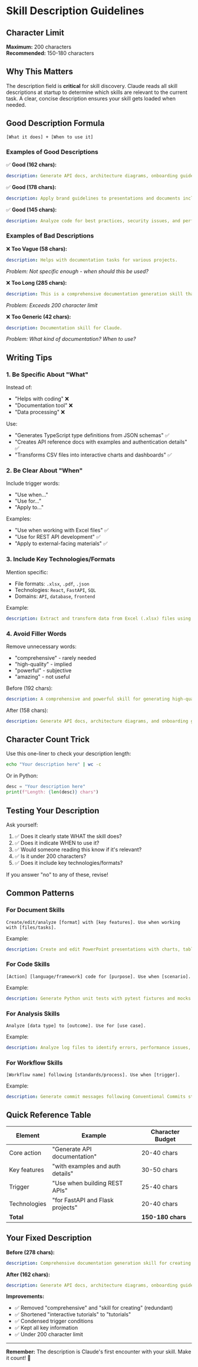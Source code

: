 # Skill Description Guidelines

## Character Limit

**Maximum:** 200 characters  
**Recommended:** 150-180 characters

## Why This Matters

The description field is **critical** for skill discovery. Claude reads all skill descriptions at startup to determine which skills are relevant to the current task. A clear, concise description ensures your skill gets loaded when needed.

## Good Description Formula

```
[What it does] + [When to use it]
```

### Examples of Good Descriptions

✅ **Good (162 chars):**
```yaml
description: Generate API docs, architecture diagrams, onboarding guides, and tutorials from codebases. Use for documentation, README files, or architectural docs.
```

✅ **Good (178 chars):**
```yaml
description: Apply brand guidelines to presentations and documents including official colors, fonts, and logo usage. Use when creating external-facing materials.
```

✅ **Good (145 chars):**
```yaml
description: Analyze code for best practices, security issues, and performance. Use when reviewing PRs, auditing code, or checking quality.
```

### Examples of Bad Descriptions

❌ **Too Vague (58 chars):**
```yaml
description: Helps with documentation tasks for various projects.
```
*Problem: Not specific enough - when should this be used?*

❌ **Too Long (285 chars):**
```yaml
description: This is a comprehensive documentation generation skill that helps you create high-quality API documentation, system architecture diagrams, detailed onboarding guides for new team members, and interactive tutorials. It works with multiple programming languages and frameworks.
```
*Problem: Exceeds 200 character limit*

❌ **Too Generic (42 chars):**
```yaml
description: Documentation skill for Claude.
```
*Problem: What kind of documentation? When to use?*

## Writing Tips

### 1. Be Specific About "What"

Instead of:
- "Helps with coding" ❌
- "Documentation tool" ❌
- "Data processing" ❌

Use:
- "Generates TypeScript type definitions from JSON schemas" ✅
- "Creates API reference docs with examples and authentication details" ✅
- "Transforms CSV files into interactive charts and dashboards" ✅

### 2. Be Clear About "When"

Include trigger words:
- "Use when..."
- "Use for..."
- "Apply to..."

Examples:
- "Use when working with Excel files" ✅
- "Use for REST API development" ✅
- "Apply to external-facing materials" ✅

### 3. Include Key Technologies/Formats

Mention specific:
- File formats: `.xlsx`, `.pdf`, `.json`
- Technologies: `React`, `FastAPI`, `SQL`
- Domains: `API`, `database`, `frontend`

Example:
```yaml
description: Extract and transform data from Excel (.xlsx) files using pandas. Use for data analysis, reporting, and ETL pipelines.
```

### 4. Avoid Filler Words

Remove unnecessary words:
- "comprehensive" - rarely needed
- "high-quality" - implied
- "powerful" - subjective
- "amazing" - not useful

Before (192 chars):
```yaml
description: A comprehensive and powerful skill for generating high-quality documentation including amazing API docs, beautiful diagrams, and detailed guides for your projects.
```

After (158 chars):
```yaml
description: Generate API docs, architecture diagrams, and onboarding guides from codebases. Use for technical documentation, README files, or project wikis.
```

## Character Count Trick

Use this one-liner to check your description length:

```bash
echo "Your description here" | wc -c
```

Or in Python:

```python
desc = "Your description here"
print(f"Length: {len(desc)} chars")
```

## Testing Your Description

Ask yourself:
1. ✅ Does it clearly state WHAT the skill does?
2. ✅ Does it indicate WHEN to use it?
3. ✅ Would someone reading this know if it's relevant?
4. ✅ Is it under 200 characters?
5. ✅ Does it include key technologies/formats?

If you answer "no" to any of these, revise!

## Common Patterns

### For Document Skills
```
Create/edit/analyze [format] with [key features]. Use when working with [files/tasks].
```

Example:
```yaml
description: Create and edit PowerPoint presentations with charts, tables, and templates. Use when building slide decks or presentation materials.
```

### For Code Skills
```
[Action] [language/framework] code for [purpose]. Use when [scenario].
```

Example:
```yaml
description: Generate Python unit tests with pytest fixtures and mocks. Use when adding test coverage or practicing TDD.
```

### For Analysis Skills
```
Analyze [data type] to [outcome]. Use for [use case].
```

Example:
```yaml
description: Analyze log files to identify errors, performance issues, and anomalies. Use for debugging and system monitoring.
```

### For Workflow Skills
```
[Workflow name] following [standards/process]. Use when [trigger].
```

Example:
```yaml
description: Generate commit messages following Conventional Commits standard. Use when staging changes or writing commit history.
```

## Quick Reference Table

| Element | Example | Character Budget |
|---------|---------|------------------|
| Core action | "Generate API documentation" | 20-40 chars |
| Key features | "with examples and auth details" | 30-50 chars |
| Trigger | "Use when building REST APIs" | 25-40 chars |
| Technologies | "for FastAPI and Flask projects" | 20-40 chars |
| **Total** | | **150-180 chars** |

## Your Fixed Description

**Before (278 chars):**
```yaml
description: Comprehensive documentation generation skill for creating API docs, architecture diagrams, onboarding guides, and interactive tutorials from codebases. Use when users request documentation, guides, README files, API references, or architectural documentation for their projects.
```

**After (162 chars):**
```yaml
description: Generate API docs, architecture diagrams, onboarding guides, and tutorials from codebases. Use for documentation, README files, or architectural docs.
```

**Improvements:**
- ✅ Removed "comprehensive" and "skill for creating" (redundant)
- ✅ Shortened "interactive tutorials" to "tutorials"
- ✅ Condensed trigger conditions
- ✅ Kept all key information
- ✅ Under 200 character limit

---

**Remember:** The description is Claude's first encounter with your skill. Make it count! 🎯
